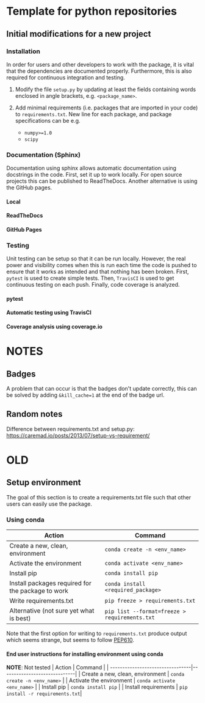 # Template for python repositories
## Initial modifications for a new project

### Installation

In order for users and other developers to work with the package, it is vital that the dependencies are documented properly. Furthermore, this is also required for continuous integration and testing. 

1. Modify the file `setup.py` by updating at least the fields containing words enclosed in angle brackets, e.g. `<package_name>`. 

2. Add minimal requirements (i.e. packages that are imported in your code) to `requirements.txt`. New line for each package, and package specifications can be e.g. 
   - `numpy>=1.0`
   - `scipy`

### Documentation (Sphinx)

Documentation using sphinx allows automatic documentation using docstrings in the code. First, set it up to work locally. For open source projects this can be published to ReadTheDocs. Another alternative is using the GitHub pages. 

#### Local

#### ReadTheDocs

#### GitHub Pages

### Testing

Unit testing can be setup so that it can be run locally. However, the real power and visibility comes when this is run each time the code is pushed to ensure that it works as intended and that nothing has been broken. First, `pytest` is used to create simple tests. Then, `TravisCI` is used to get continuous testing on each push. Finally, code coverage is analyzed. 

#### pytest

#### Automatic testing using TravisCI

#### Coverage analysis using coverage.io

# NOTES

## Badges

A problem that can occur is that the badges don't update correctly, this can be solved by adding `&kill_cache=1` at the end of the badge url. 

## Random notes

Difference between requirements.txt and setup.py: 
https://caremad.io/posts/2013/07/setup-vs-requirement/

# OLD

## Setup environment

The goal of this section is to create a requirements.txt file such that other users can easily use the package.

### Using conda

| Action					       | Command 					  |
| ---------------------------------|------------------------------|
| Create a new, clean, environment | `conda create -n <env_name>` |
| Activate the environment 		   | `conda activate <env_name>`  |
| Install pip 					   | `conda install pip`          |
| Install packages required for the package to work | `conda install <required_package>`|
| Write requirements.txt | `pip freeze > requirements.txt`|
| Alternative (not sure yet what is best) | `pip list --format=freeze > requirements.txt`|

Note that the first option for writing to `requirements.txt` produce output which seems strange, but seems to follow  [PEP610](https://www.python.org/dev/peps/pep-0610/). 

#### End user instructions for installing environment using conda
**NOTE**: Not tested
| Action					       | Command 					  |
| ---------------------------------|------------------------------|
| Create a new, clean, environment | `conda create -n <env_name>` |
| Activate the environment 	       | `conda activate <env_name>`  |
| Install pip                      | `conda install pip`          |
| Install requirements             | `pip install -r requirements.txt`|
